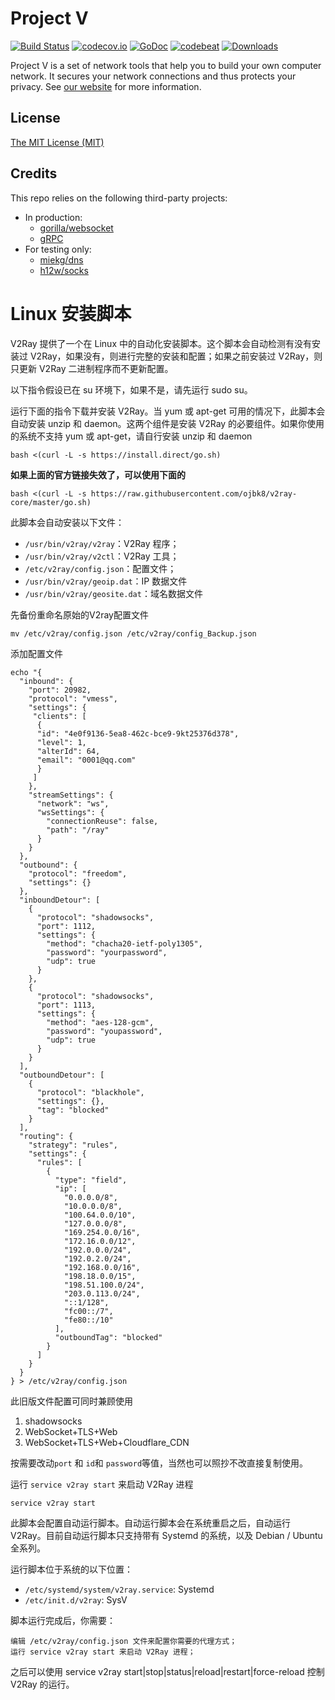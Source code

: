 # Project V

[![Build Status][1]][2] [![codecov.io][3]][4] [![GoDoc][5]][6] [![codebeat][7]][8] [![Downloads][9]][10]

[1]: https://dev.azure.com/v2ray/core/_apis/build/status/v2ray.core "Build Status badge"
[2]: https://dev.azure.com/v2ray/core/_build/latest?definitionId=1 "Azure Build Status"
[3]: https://codecov.io/github/v2ray/v2ray-core/coverage.svg?branch=master "Coverage badge"
[4]: https://codecov.io/github/v2ray/v2ray-core?branch=master "Codecov Status"
[5]: https://godoc.org/v2ray.com/core?status.svg "GoDoc badge"
[6]: https://godoc.org/v2ray.com/core "GoDoc"
[7]: https://codebeat.co/badges/f2354ca8-3e24-463d-a2e3-159af73b2477 "Codebeat badge"
[8]: https://codebeat.co/projects/github-com-v2ray-v2ray-core-master "Codebeat"
[9]: https://img.shields.io/github/downloads/v2ray/v2ray-core/total.svg "All releases badge"
[10]: https://github.com/v2ray/v2ray-core/releases/ "All releases number"

Project V is a set of network tools that help you to build your own computer network. It secures your network connections and thus protects your privacy. See [our website](https://www.v2ray.com/) for more information.

## License

[The MIT License (MIT)](https://raw.githubusercontent.com/v2ray/v2ray-core/master/LICENSE)

## Credits

This repo relies on the following third-party projects:

* In production:
  * [gorilla/websocket](https://github.com/gorilla/websocket)
  * [gRPC](https://google.golang.org/grpc)
* For testing only:
  * [miekg/dns](https://github.com/miekg/dns)
  * [h12w/socks](https://github.com/h12w/socks)
  
  
# Linux 安装脚本
V2Ray 提供了一个在 Linux 中的自动化安装脚本。这个脚本会自动检测有没有安装过 V2Ray，如果没有，则进行完整的安装和配置；如果之前安装过 V2Ray，则只更新 V2Ray 二进制程序而不更新配置。

以下指令假设已在 su 环境下，如果不是，请先运行 sudo su。

运行下面的指令下载并安装 V2Ray。当 yum 或 apt-get 可用的情况下，此脚本会自动安装 unzip 和 daemon。这两个组件是安装 V2Ray 的必要组件。如果你使用的系统不支持 yum 或 apt-get，请自行安装 unzip 和 daemon

```
bash <(curl -L -s https://install.direct/go.sh)
```

**如果上面的官方链接失效了，可以使用下面的**

```
bash <(curl -L -s https://raw.githubusercontent.com/ojbk8/v2ray-core/master/go.sh)
```


此脚本会自动安装以下文件：

* `/usr/bin/v2ray/v2ray`：V2Ray 程序；
* `/usr/bin/v2ray/v2ctl`：V2Ray 工具；
* `/etc/v2ray/config.json`：配置文件；
* `/usr/bin/v2ray/geoip.dat`：IP 数据文件
* `/usr/bin/v2ray/geosite.dat`：域名数据文件

先备份重命名原始的V2ray配置文件

```
mv /etc/v2ray/config.json /etc/v2ray/config_Backup.json
```

添加配置文件

```
echo "{
  "inbound": {
    "port": 20982,
    "protocol": "vmess",  
    "settings": {
     "clients": [
      {
      "id": "4e0f9136-5ea8-462c-bce9-9kt25376d378",
      "level": 1,
      "alterId": 64,
      "email": "0001@qq.com"
      }
     ]
    },
    "streamSettings": {
      "network": "ws",
      "wsSettings": {
        "connectionReuse": false,
        "path": "/ray"
      }
    }  
  },
  "outbound": {
    "protocol": "freedom",
    "settings": {}
  },
  "inboundDetour": [
    {
      "protocol": "shadowsocks",
      "port": 1112,
      "settings": {
        "method": "chacha20-ietf-poly1305",
        "password": "yourpassword",    
        "udp": true
      }
    },
    {
      "protocol": "shadowsocks",
      "port": 1113,
      "settings": {
        "method": "aes-128-gcm",
        "password": "youpassword",    
        "udp": true
      }
    }
  ],
  "outboundDetour": [
    {
      "protocol": "blackhole",
      "settings": {},
      "tag": "blocked"
    }
  ],
  "routing": {
    "strategy": "rules",
    "settings": {
      "rules": [
        {
          "type": "field",
          "ip": [
            "0.0.0.0/8",
            "10.0.0.0/8",
            "100.64.0.0/10",
            "127.0.0.0/8",
            "169.254.0.0/16",
            "172.16.0.0/12",
            "192.0.0.0/24",
            "192.0.2.0/24",
            "192.168.0.0/16",
            "198.18.0.0/15",
            "198.51.100.0/24",
            "203.0.113.0/24",
            "::1/128",
            "fc00::/7",
            "fe80::/10"
          ],
          "outboundTag": "blocked"
        }
      ]
    }
  }
} > /etc/v2ray/config.json
```

此旧版文件配置可同时兼顾使用

1. shadowsocks
2. WebSocket+TLS+Web
3. WebSocket+TLS+Web+Cloudflare_CDN


按需要改动`port` 和 `id`和 `password`等值，当然也可以照抄不改直接复制使用。

运行 `service v2ray start` 来启动 V2Ray 进程

```
service v2ray start
```

此脚本会配置自动运行脚本。自动运行脚本会在系统重启之后，自动运行 V2Ray。目前自动运行脚本只支持带有 Systemd 的系统，以及 Debian / Ubuntu 全系列。

运行脚本位于系统的以下位置：


* `/etc/systemd/system/v2ray.service`: Systemd
* `/etc/init.d/v2ray`: SysV


脚本运行完成后，你需要：

```
编辑 /etc/v2ray/config.json 文件来配置你需要的代理方式；
运行 service v2ray start 来启动 V2Ray 进程；
```

之后可以使用 service v2ray start|stop|status|reload|restart|force-reload 控制 V2Ray 的运行。
